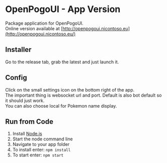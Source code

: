 
# OpenPogoUI - App Version

Package application for OpenPogoUI.  
Online version available at [http://openpogoui.nicontoso.eu](http://openpogoui.nicontoso.eu/)

## Installer

Go to the release tab, grab the latest and just launch it.

## Config

Click on the small settings icon on the bottom right of the app.  
The important thing is websocket url and port. Default is also bot default so it should just work.  
You can also choose local for Pokemon name display.

## Run from Code

1. Install [Node.js](https://nodejs.org/en/download/)
2. Start the node command line
3. Navigate to your app folder
4. To install enter: ```npm install```
5. To start enter: ```npm start```
